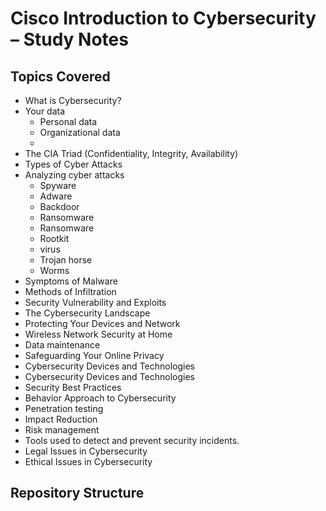 # Cisco Introduction to Cybersecurity – Study Notes



## Topics Covered

- What is Cybersecurity?
- Your data
	- Personal data 
	- Organizational data 
	- 
- The CIA Triad (Confidentiality, Integrity, Availability)
- Types of Cyber Attacks
- Analyzing cyber attacks 
	- Spyware
	- Adware
	- Backdoor
	- Ransomware
	- Ransomware
	- Rootkit
	- virus 
	- Trojan horse
	- Worms 
- Symptoms of Malware
- Methods of Infiltration
- Security Vulnerability and Exploits
- The Cybersecurity Landscape
- Protecting Your Devices and Network
- Wireless Network Security at Home
- Data maintenance
- Safeguarding Your Online Privacy 
- Cybersecurity Devices and Technologies
- Cybersecurity Devices and Technologies
- Security Best Practices 
- Behavior Approach to Cybersecurity 
- Penetration testing
- Impact Reduction 
- Risk management 
- Tools used to detect and prevent security incidents. 
- Legal Issues in Cybersecurity 
- Ethical Issues in Cybersecurity 


## Repository Structure

